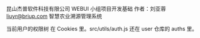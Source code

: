 <!--
 * @Description: 说明文档
 * @Author: Ronda
 * @Date: 2022-02-04 16:47:38
 * @LastEditors: Ronda
 * @LastEditTime: 2022-04-20 00:34:19
-->

昆山杰普软件科技有限公司
WEBUI 小组项目开发基础
作者：刘亚蓉 liuyr@briup.com
智慧农业溯源管理系统

当前用户的权限树 在 Cookies 里。src/utils/auth.js 还在 user 仓库的 auths 里。

